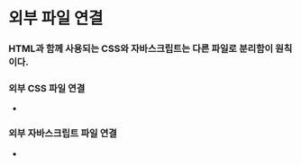 # 외부 파일 연결

### HTML과 함께 사용되는 CSS와 자바스크립트는 다른 파일로 분리함이 원칙이다.



### 외부 CSS 파일 연결

- <link rel="stylesheet" href="css/style.css">



### 외부 자바스크립트 파일 연결

- <script src="js/script.js"></script>